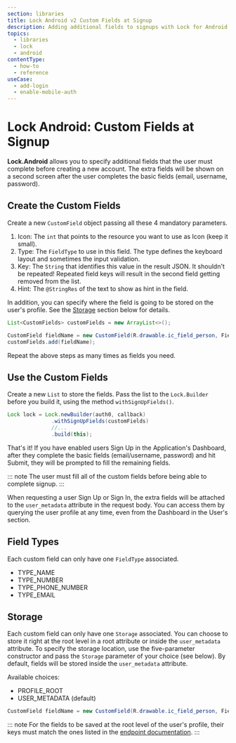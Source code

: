 ```yaml
---
section: libraries
title: Lock Android v2 Custom Fields at Signup
description: Adding additional fields to signups with Lock for Android
topics:
  - libraries
  - lock
  - android
contentType:
  - how-to
  - reference
useCase:
  - add-login
  - enable-mobile-auth
---
```

# Lock Android: Custom Fields at Signup

**Lock.Android** allows you to specify additional fields that the user must complete before creating a new account. The extra fields will be shown on a second screen after the user completes the basic fields (email, username, password).

## Create the Custom Fields

Create a new `CustomField` object passing all these 4 mandatory parameters.

1. Icon: The `int` that points to the resource you want to use as Icon (keep it small).
1. Type: The `FieldType` to use in this field. The type defines the keyboard layout and sometimes the input validation.
1. Key: The `String` that identifies this value in the result JSON. It shouldn't be repeated! Repeated field keys will result in the second field getting removed from the list.
1. Hint: The `@StringRes` of the text to show as hint in the field.

In addition, you can specify where the field is going to be stored on the user's profile. See the [Storage](#storage) section below for details.

```java
List<CustomFields> customFields = new ArrayList<>();

CustomField fieldName = new CustomField(R.drawable.ic_field_person, FieldType.TYPE_TEXT_NAME, "firstName", R.string.hint_first_name);
customFields.add(fieldName);
```

Repeat the above steps as many times as fields you need.

## Use the Custom Fields

Create a new `List` to store the fields. Pass the list to the `Lock.Builder` before you build it, using the method `withSignUpFields()`.

```java
Lock lock = Lock.newBuilder(auth0, callback)
              .withSignUpFields(customFields)
              //...
              .build(this);
```

That's it! If you have enabled users Sign Up in the Application's Dashboard, after they complete the basic fields (email/username, password) and hit Submit, they will be prompted to fill the remaining fields.

::: note
The user must fill all of the custom fields before being able to complete signup.
:::

When requesting a user Sign Up or Sign In, the extra fields will be attached to the `user_metadata` attribute in the request body. You can access them by querying the user profile at any time, even from the Dashboard in the User's section.

## Field Types

Each custom field can only have one `FieldType` associated.

* TYPE_NAME
* TYPE_NUMBER
* TYPE_PHONE_NUMBER
* TYPE_EMAIL

## Storage

Each custom field can only have one `Storage` associated. You can choose to store it right at the root level in a root attribute or inside the `user_metadata` attribute. To specify the storage location, use the five-parameter constructor and pass the `Storage` parameter of your choice (see below). By default, fields will be stored inside the `user_metadata` attribute.

Available choices:

* PROFILE_ROOT
* USER_METADATA (default)

```java
CustomField fieldName = new CustomField(R.drawable.ic_field_person, FieldType.TYPE_TEXT_NAME, "firstName", R.string.hint_first_name, Storage.PROFILE_ROOT);
```

::: note
For the fields to be saved at the root level of the user's profile, their keys must match the ones listed in the [endpoint documentation](https://auth0.com/docs/api/management/v2#!/Users/patch_users_by_id).
:::

